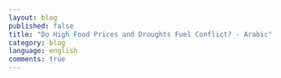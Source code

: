 ```yaml
---
layout: blog
published: false
title: "Do High Food Prices and Droughts Fuel Conflict? - Arabic"
category: blog
language: english
comments: true
---
```


